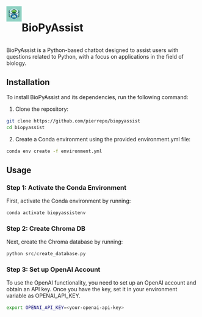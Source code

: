
<div style="display: flex; align-items: left;">
  <img src="data/logo.webp" alt="Logo" width="40" height="40">
  <h1 align="center">BioPyAssist</h1>
</div>

BioPyAssist is a Python-based chatbot designed to assist users with questions related to Python, with a focus on applications in the field of biology.


## Installation

To install BioPyAssist and its dependencies, run the following command:

1. Clone the repository:

```bash
git clone https://github.com/pierrepo/biopyassist
cd biopyassist
```

2. Create a Conda environment using the provided environment.yml file:

```bash
conda env create -f environment.yml
```


## Usage

### Step 1: Activate the Conda Environment

First, activate the Conda environment by running:

```bash
conda activate biopyassistenv
```

### Step 2: Create Chroma DB

Next, create the Chroma database by running:

```python
python src/create_database.py
```

### Step 3: Set up OpenAI Account

To use the OpenAI functionality, you need to set up an OpenAI account and obtain an API key. Once you have the key, set it in your environment variable as OPENAI_API_KEY.

```bash
export OPENAI_API_KEY=<your-openai-api-key>
```